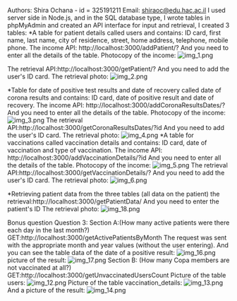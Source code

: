 Authors:
Shira Ochana - id = 325191211
Email:
shiraoc@edu.hac.ac.il
I used server side in Node.js,
and in the SQL database type,
I wrote tables in phpMyAdmin and created an API interface for input and retrieval,
I created 3 tables:
*A table for patient details called users and contains: ID card, first name, last name, city of residence, street, home address, telephone, mobile phone.
  The income API: http://localhost:3000/addPatient/?
And you need to enter all the details of the table.
Photocopy of the income:
![img_1.png](img_1.png)

  The retrieval API:http://localhost:3000/getPatient/?
And you need to add the user's ID card.
  The retrieval photo:
![img_2.png](img_2.png)

*Table for date of positive test results and date of recovery called date of corona results and contains: ID card, date of positive result and date of recovery.
  The income API: http://localhost:3000/addCoronaResultsDates/?
And you need to enter all the details of the table.
Photocopy of the income:
![img_3.png](img_3.png)
  The retrieval API:http://localhost:3000/getCoronaResultsDates/?id
And you need to add the user's ID card.
 The retrieval photo:
![img_4.png](img_4.png)
*A table for vaccinations called vaccination details and contains: ID card, date of vaccination and type of vaccination.
  The income API: http://localhost:3000/addVaccinationDetails/?id
And you need to enter all the details of the table.
Photocopy of the income:
![img_5.png](img_5.png)
  The retrieval API:http://localhost:3000/getVaccinationDetails/?
And you need to add the user's ID card.
The retrieval photo:
![img_6.png](img_6.png)

*Retrieving patient data from the three tables (all data on the patient)
the retrieval:http://localhost:3000/getPatientData/
And you need to enter the patient's ID
The retrieval photo:
![img_18.png](img_18.png)

Bonus question Question 3:
Section A:(How many active patients were there each day in the last month?)
GET:http://localhost:3000/getActivePatientsByMonth
The request was sent with the appropriate month and year values (without the user entering).
And you can see the table data of the date of a positive result:
![img_16.png](img_16.png)
picture of the result:
![img_17.png](img_17.png)
Section B: (How many Copa members are not vaccinated at all?)
GET:http://localhost:3000/getUnvaccinatedUsersCount
Picture of the table users:
![img_12.png](img_12.png)
Picture of the table vaccination_details:
![img_13.png](img_13.png)
And a picture of the result:
![img_14.png](img_14.png)